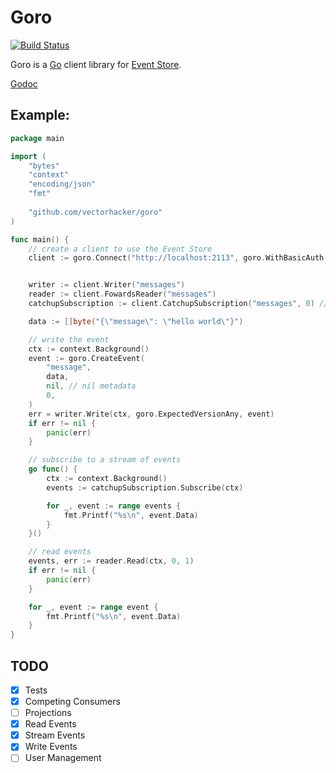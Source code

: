 Goro
====
[![Build Status](https://travis-ci.org/vectorhacker/goro.svg?branch=master)](https://travis-ci.org/vectorhacker/goro)

Goro is a [Go](http://golang.org) client library for [Event Store](http://eventstore.org).

[Godoc](https://godoc.org/github.com/vectorhacker/goro)

Example:
----

```go
package main

import (
    "bytes"
    "context"
    "encoding/json"
    "fmt"
    
    "github.com/vectorhacker/goro"
)

func main() {
    // create a client to use the Event Store
    client := goro.Connect("http://localhost:2113", goro.WithBasicAuth("admin", "changeit"))


    writer := client.Writer("messages")
    reader := client.FowardsReader("messages")
    catchupSubscription := client.CatchupSubscription("messages", 0) // start from 0

    data := []byte("{\"message\": \"hello world\"}")

    // write the event
    ctx := context.Background()
    event := goro.CreateEvent(
        "message",
        data,
        nil, // nil metadata
        0,
    )
    err = writer.Write(ctx, goro.ExpectedVersionAny, event)
    if err != nil {
        panic(err)
    }

    // subscribe to a stream of events
    go func() {
        ctx := context.Background()
        events := catchupSubscription.Subscribe(ctx)

        for _, event := range events {
            fmt.Printf("%s\n", event.Data)
        }
    }()

    // read events
    events, err := reader.Read(ctx, 0, 1)
    if err != nil {
        panic(err)
    }

    for _, event := range event {
        fmt.Printf("%s\n", event.Data)
    }
}
```

TODO
---

- [x] Tests
- [x] Competing Consumers
- [ ] Projections
- [x] Read Events
- [x] Stream Events
- [x] Write Events
- [ ] User Management